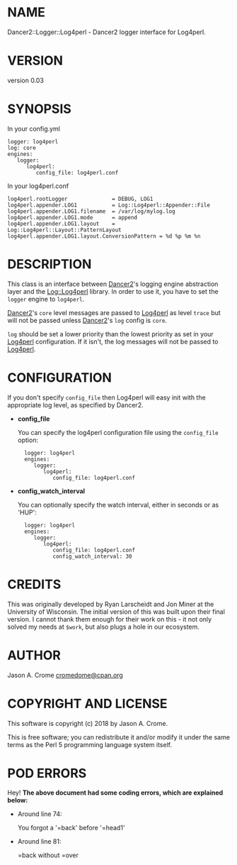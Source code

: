 # NAME

Dancer2::Logger::Log4perl - Dancer2 logger interface for Log4perl. 

# VERSION

version 0.03

# SYNOPSIS

In your config.yml

    logger: log4perl
    log: core
    engines:
       logger:
          log4perl:
             config_file: log4perl.conf

In your log4perl.conf

    log4perl.rootLogger              = DEBUG, LOG1
    log4perl.appender.LOG1           = Log::Log4perl::Appender::File
    log4perl.appender.LOG1.filename  = /var/log/mylog.log
    log4perl.appender.LOG1.mode      = append
    log4perl.appender.LOG1.layout    = Log::Log4perl::Layout::PatternLayout
    log4perl.appender.LOG1.layout.ConversionPattern = %d %p %m %n

# DESCRIPTION

This class is an interface between [Dancer2](https://metacpan.org/pod/Dancer2)'s logging engine abstraction
layer and the [Log::Log4perl](https://metacpan.org/pod/Log::Log4perl) library. In order to use it, you have to
set the `logger` engine to `log4perl`.

[Dancer2](https://metacpan.org/pod/Dancer2)'s `core` level messages are passed to [Log4perl](https://metacpan.org/pod/Log4perl) as level `trace`
but will not be passed unless [Dancer2](https://metacpan.org/pod/Dancer2)'s `log` config is `core`.

`log` should be set a lower priority than the lowest priority as set in your
[Log4perl](https://metacpan.org/pod/Log4perl) configuration. If it isn't, the log messages will not be passed 
to [Log4perl](https://metacpan.org/pod/Log4perl).

# CONFIGURATION

If you don't specify `config_file` then Log4perl will easy init with the 
appropriate log level, as specified by Dancer2.

- **config\_file**

    You can specify the log4perl configuration file using the `config_file` option:

        logger: log4perl
        engines:
           logger:
              log4perl:
                 config_file: log4perl.conf

- **config\_watch\_interval**

    You can optionally specify the watch interval, either in seconds or as 'HUP':

        logger: log4perl
        engines:
           logger:
              log4perl:
                 config_file: log4perl.conf
                 config_watch_interval: 30

# CREDITS

This was originally developed by Ryan Larscheidt and Jon Miner at the
University of Wisconsin. The initial version of this was built upon their
final version. I cannot thank them enough for their work on this - it not
only solved my needs at `$work`, but also plugs a hole in our ecosystem.

# AUTHOR

Jason A. Crome <cromedome@cpan.org>

# COPYRIGHT AND LICENSE

This software is copyright (c) 2018 by Jason A. Crome.

This is free software; you can redistribute it and/or modify it under
the same terms as the Perl 5 programming language system itself.

# POD ERRORS

Hey! **The above document had some coding errors, which are explained below:**

- Around line 74:

    You forgot a '=back' before '=head1'

- Around line 81:

    &#x3d;back without =over
